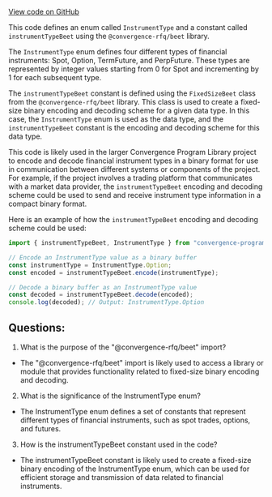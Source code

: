 [View code on GitHub](https://github.com/convergence-rfq/convergence-program-library/risk-engine/js/generated/types/InstrumentType.d.ts)

This code defines an enum called `InstrumentType` and a constant called `instrumentTypeBeet` using the `@convergence-rfq/beet` library. 

The `InstrumentType` enum defines four different types of financial instruments: Spot, Option, TermFuture, and PerpFuture. These types are represented by integer values starting from 0 for Spot and incrementing by 1 for each subsequent type.

The `instrumentTypeBeet` constant is defined using the `FixedSizeBeet` class from the `@convergence-rfq/beet` library. This class is used to create a fixed-size binary encoding and decoding scheme for a given data type. In this case, the `InstrumentType` enum is used as the data type, and the `instrumentTypeBeet` constant is the encoding and decoding scheme for this data type.

This code is likely used in the larger Convergence Program Library project to encode and decode financial instrument types in a binary format for use in communication between different systems or components of the project. For example, if the project involves a trading platform that communicates with a market data provider, the `instrumentTypeBeet` encoding and decoding scheme could be used to send and receive instrument type information in a compact binary format. 

Here is an example of how the `instrumentTypeBeet` encoding and decoding scheme could be used:

```typescript
import { instrumentTypeBeet, InstrumentType } from "convergence-program-library";

// Encode an InstrumentType value as a binary buffer
const instrumentType = InstrumentType.Option;
const encoded = instrumentTypeBeet.encode(instrumentType);

// Decode a binary buffer as an InstrumentType value
const decoded = instrumentTypeBeet.decode(encoded);
console.log(decoded); // Output: InstrumentType.Option
```
## Questions: 
 1. What is the purpose of the "@convergence-rfq/beet" import?
- The "@convergence-rfq/beet" import is likely used to access a library or module that provides functionality related to fixed-size binary encoding and decoding.

2. What is the significance of the InstrumentType enum?
- The InstrumentType enum defines a set of constants that represent different types of financial instruments, such as spot trades, options, and futures.

3. How is the instrumentTypeBeet constant used in the code?
- The instrumentTypeBeet constant is likely used to create a fixed-size binary encoding of the InstrumentType enum, which can be used for efficient storage and transmission of data related to financial instruments.
